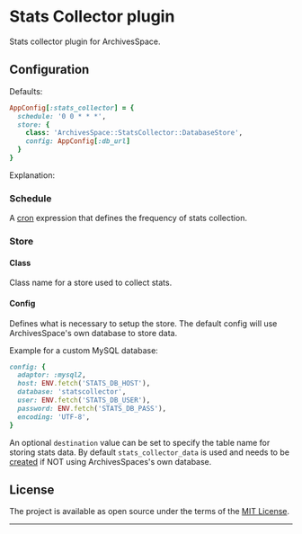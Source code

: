 # Stats Collector plugin

Stats collector plugin for ArchivesSpace.

## Configuration

Defaults:

```ruby
AppConfig[:stats_collector] = {
  schedule: '0 0 * * *',
  store: {
    class: 'ArchivesSpace::StatsCollector::DatabaseStore',
    config: AppConfig[:db_url]
  }
}
```

Explanation:

### Schedule

A [cron](#) expression that defines the frequency of stats collection.

### Store

#### Class

Class name for a store used to collect stats.

#### Config

Defines what is necessary to setup the store. The default config will
use ArchivesSpace's own database to store data.

Example for a custom MySQL database:

```ruby
config: {
  adaptor: :mysql2,
  host: ENV.fetch('STATS_DB_HOST'),
  database: 'statscollector',
  user: ENV.fetch('STATS_DB_USER'),
  password: ENV.fetch('STATS_DB_PASS'),
  encoding: 'UTF-8',
}
```

An optional `destination` value can be set to specify the table name
for storing stats data. By default `stats_collector_data` is used and
needs to be [created](setup/stats_collector_data.sql) if NOT using
ArchivesSpaces's own database.

## License

The project is available as open source under the terms of the [MIT License](http://opensource.org/licenses/MIT).

---
